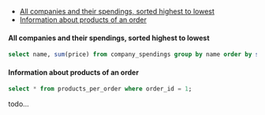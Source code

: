 
- [All companies and their spendings, sorted highest to lowest](#all-companies-and-their-spendings-sorted-highest-to-lowest)
- [Information about products of an order](#information-about-products-of-an-order)

#### All companies and their spendings, sorted highest to lowest
```sql
select name, sum(price) from company_spendings group by name order by sum(price) desc
```

#### Information about products of an order
```sql
select * from products_per_order where order_id = 1;
```

todo...